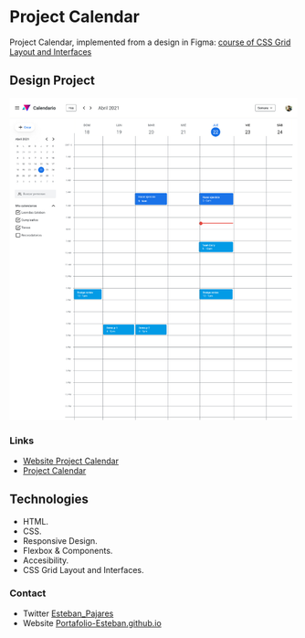 # Project Calendar

Project Calendar, implemented from a design in Figma: [course of CSS Grid Layout and Interfaces](https://leonidasesteban.com/cursos/css-grid-layout-interfaces)

## Design Project

![App Calendar](./design/Calendario.jpg)

### Links
- [Website Project Calendar](https://estebanpajares.github.io/calendar/)
- [Project Calendar](https://leonidasesteban.com/proyectos/frontend-calendar)

## Technologies

- HTML.
- CSS.
- Responsive Design.
- Flexbox & Components.
- Accesibility.
- CSS Grid Layout and Interfaces.

### Contact

- Twitter [Esteban_Pajares](https://twitter.com/Esteban_Pajares)
- Website [Portafolio-Esteban.github.io](https://estebanpajares.github.io/Portafolio-Esteban.github.io/)
